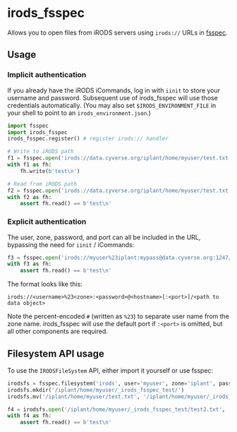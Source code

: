 irods_fsspec
============

Allows you to open files from iRODS servers using `irods://` URLs in [fsspec](https://filesystem-spec.readthedocs.io/en/latest/?badge=latest).

Usage
-----

### Implicit authentication

If you already have the iRODS iCommands, log in with `iinit` to store your username and password. Subsequent use of irods_fsspec will use those credentials automatically. (You may also set `$IRODS_ENVIRONMENT_FILE` in your shell to point to an `irods_environment.json`.)

```python
import fsspec
import irods_fsspec
irods_fsspec.register() # register irods:// handler

# Write to iRODS path
f1 = fsspec.open('irods://data.cyverse.org/iplant/home/myuser/test.txt', 'wb')
with f1 as fh:
    fh.write(b'test\n')

# Read from iRODS path
f2 = fsspec.open('irods://data.cyverse.org/iplant/home/myuser/test.txt', 'rb')
with f2 as fh:
    assert fh.read() == b'test\n'
```

### Explicit authentication

The user, zone, password, and port can all be included in the URL, bypassing the need for `iinit` / iCommands:

```python
f3 = fsspec.open('irods://myuser%23iplant:mypass@data.cyverse.org:1247/iplant/home/myuser/test.txt', 'rb')
with f3 as fh:
    assert fh.read() == b'test\n'
```

The format looks like this:

```
irods://<username>%23<zone>:<password>@<hostname>[:<port>]/<path to data object>
```

Note the percent-encoded `#` (written as `%23`) to separate user name from the zone name. irods_fsspec will use the default port if `:<port>` is omitted, but all other components are required.

Filesystem API usage
--------------------

To use the `IRODSFileSystem` API, either import it yourself or use fsspec:

```python
irodsfs = fsspec.filesystem('irods', user='myuser', zone='iplant', password='mypass', host='data.cyverse.org', port=1247)
irodsfs.mkdir('/iplant/home/myuser/_irods_fsspec_test/')
irodsfs.mv('/iplant/home/myuser/test.txt', '/iplant/home/myuser/_irods_fsspec_test/test2.txt')

f4 = irodsfs.open('/iplant/home/myuser/_irods_fsspec_test/test2.txt', 'rb')
with f4 as fh:
    assert fh.read() == b'test\n'
```
